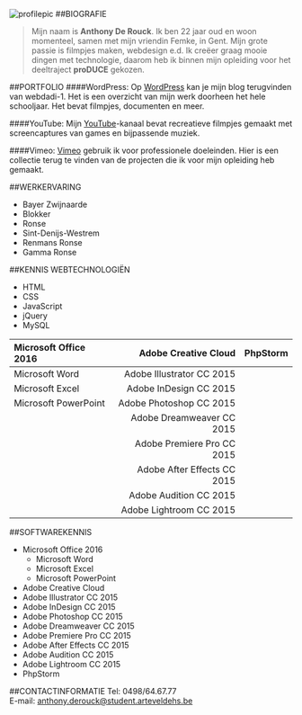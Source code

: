 ![profilepic](https://avatars0.githubusercontent.com/u/14732809?v=3&u=5dd463738d93a6c3e960347b383f4cd23831958c&s=140)
##BIOGRAFIE
>Mijn naam is **Anthony De Rouck**. Ik ben 22 jaar oud en woon momenteel, samen met mijn vriendin Femke, in Gent. Mijn grote passie is filmpjes maken, webdesign e.d. Ik creëer graag mooie dingen met technologie, daarom heb ik binnen mijn opleiding voor het deeltraject **proDUCE** gekozen. 

##PORTFOLIO
####WordPress:
Op [WordPress][] kan je mijn blog terugvinden van webdadi-1. Het is een overzicht van mijn werk doorheen het hele schooljaar. Het bevat filmpjes, documenten en meer.

[WordPress]: https://wordpress.com/stats/day/anthdero.wordpress.com 

####YouTube:
Mijn [YouTube][]-kanaal bevat recreatieve filmpjes gemaakt met screencaptures van games en bijpassende muziek.

[YouTube]: https://www.youtube.com/channel/UCBdy6MMrF5VK9GKFeze2bXg   

####Vimeo:
[Vimeo][] gebruik ik voor professionele doeleinden. Hier is een collectie terug te vinden van de projecten die ik voor mijn opleiding heb gemaakt.

[Vimeo]: https://vimeo.com/user37598482  

##WERKERVARING
* Bayer Zwijnaarde   
* Blokker  
 * Ronse  
 * Sint-Denijs-Westrem  
* Renmans Ronse  
* Gamma Ronse  

##KENNIS WEBTECHNOLOGIËN
* HTML  
* CSS  
* JavaScript  
* jQuery  
* MySQL  

| Microsoft Office 2016      |    Adobe Creative Cloud | PhpStorm  |
| :-------- | --------:| :--: |
| Microsoft Word  | Adobe Illustrator CC 2015 |     |
| Microsoft Excel     |   Adobe InDesign CC 2015 |    |
| Microsoft PowerPoint      |    Adobe Photoshop CC 2015 |   |
|       |    Adobe Dreamweaver CC 2015 |   |
|       |    Adobe Premiere Pro CC 2015 |   |
|       |    Adobe After Effects CC 2015 |   |
|       |    Adobe Audition CC 2015 |   |
|       |    Adobe Lightroom CC 2015 |   |

##SOFTWAREKENNIS
* Microsoft Office 2016  
  * Microsoft Word    
  * Microsoft Excel  
  * Microsoft PowerPoint   
* Adobe Creative Cloud  
 * Adobe Illustrator CC 2015  
 * Adobe InDesign CC 2015  
 * Adobe Photoshop CC 2015  
 * Adobe Dreamweaver CC 2015  
 * Adobe Premiere Pro CC 2015  
 * Adobe After Effects CC 2015  
 * Adobe Audition CC 2015  
 * Adobe Lightroom CC 2015  
* PhpStorm  

##CONTACTINFORMATIE
Tel: 0498/64.67.77  
E-mail: anthony.derouck@student.arteveldehs.be  
